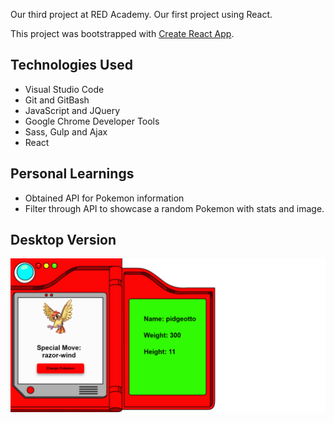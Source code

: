 Our third project at RED Academy. Our first project using React.

This project was bootstrapped with [Create React App](https://github.com/facebookincubator/create-react-app).

## Technologies Used


* Visual Studio Code
* Git and GitBash
* JavaScript and JQuery
* Google Chrome Developer Tools
* Sass, Gulp and Ajax
* React

## Personal Learnings 

* Obtained API for Pokemon information
* Filter through API to showcase a random Pokemon with stats and image.


## Desktop Version

![Alt text](/images/desktop-screenshot.png "Desktop Version")



